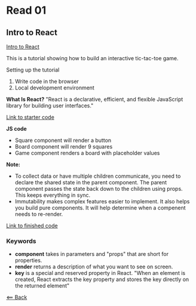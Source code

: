# Read 01

## Intro to React
[Intro to React](https://reactjs.org/tutorial/tutorial.html)

This is a tutorial showing how to build an interactive tic-tac-toe game.

Setting up the tutorial
1. Write code in the browser
1. Local development environment

**What Is React?** "React is a declarative, efficient, and flexible JavaScript library for building user interfaces."

[Link to starter code](https://codepen.io/gaearon/pen/oWWQNa?editors=0010)

**JS code**
- Square component will render a button
- Board component will render 9 squares
- Game component renders a board with placeholder values

**Note:**
- To collect data or have multiple children communicate, you need to declare the shared state in the parent component. The parent component passes the state back down to the children using props. This keeps everything in sync.
- Immutability makes complex features easier to implement. It also helps you build pure components. It will help determine when a compenent needs to re-render.

[Link to finished code](https://codepen.io/gaearon/pen/gWWZgR?editors=0010)

### Keywords
- **component** takes in parameters and "props" that are short for properties.
- **render** returns a description of what you want to see on screen.
- **key** is a special and reserved property in React. "When an element is created, React extracts the key property and stores the key directly on the returned element"

[<== Back](https://simoneodegard.github.io/reading-notes/)